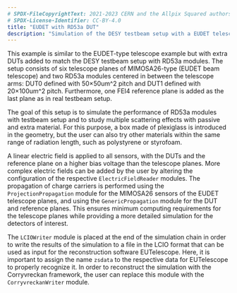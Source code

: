 ```yaml
---
# SPDX-FileCopyrightText: 2021-2023 CERN and the Allpix Squared authors
# SPDX-License-Identifier: CC-BY-4.0
title: "EUDET with RD53a DUT"
description: "Simulation of the DESY testbeam setup with a EUDET telescope and RD53a modules"
---
```


This example is similar to the EUDET-type telescope example but with extra DUTs added to match the DESY testbeam setup with RD53a modules.
The setup consists of six telescope planes of MIMOSA26-type (EUDET beam telescope) and two RD53a modules centered in between the telescope arms:
DUT0 defined with 50×50um^2 pitch and DUT1 defined with 20×100um^2 pitch.
Furthermore, one FEI4 reference plane is added as the last plane as in real testbeam setup.

The goal of this setup is to simulate the performance of RD53a modules with testbeam setup and to study multiple scattering effects with passive and extra material.
For this purpose, a box made of plexiglass is introduced in the geometry, but the user can also try other materials within the same range of radiation length, such as polystyrene or styrofoam.

A linear electric field is applied to all sensors, with the DUTs and the reference plane on a higher bias voltage than the telescope planes.
More complex electric fields can be added by the user by altering the configuration of the respective `ElectricFieldReader` modules.
The propagation of charge carriers is performed using the `ProjectionPropagation` module for the MIMOSA26 sensors of the EUDET telescope planes, and using the `GenericPropagation` module for the DUT and reference planes.
This ensures minimum computing requirements for the telescope planes while providing a more detailed simulation for the detectors of interest.

The `LCIOWriter` module is placed at the end of the simulation chain in order to write the results of the simulation to a file in  the LCIO format that can be used as input for the reconstruction software EUTelescope.
Here, it is important to assign the name `zsdata` to the respective data for EUTelescope to properly recognize it.
In order to reconstruct the simulation with the Corryvreckan framework, the user can replace this module with the `CorryvreckanWriter` module.
